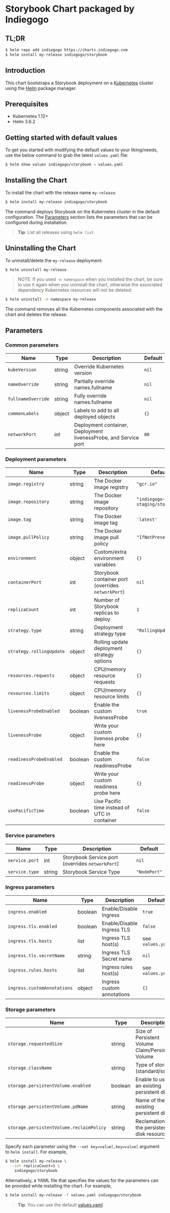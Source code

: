 # Storybook Chart packaged by Indiegogo

## TL;DR

```bash
$ helm repo add indiegogo https://charts.indiegogo.com
$ helm install my-release indiegogo/storybook
```

## Introduction

This chart bootstraps a Storybook deployment on a [Kubernetes](http://kubernetes.io) cluster using the [Helm](https://helm.sh) package manager.

## Prerequisites

- Kubernetes 1.12+
- Helm 3.6.2

## Getting started with default values

To get you started with modifying the default values to your liking/needs, use the below command to grab the latest `values.yaml` file:

```bash
$ helm show values indiegogo/storybook > values.yaml
```

## Installing the Chart

To install the chart with the release name `my-release`:

```bash
$ helm install my-release indiegogo/storybook
```

The command deploys Storybook on the Kubernetes cluster in the default configuration. The [Parameters](#parameters) section lists the parameters that can be configured during installation.

> **Tip**: List all releases using `helm list`

## Uninstalling the Chart

To uninstall/delete the `my-release` deployment:

```bash
$ helm uninstall my-release
```

> NOTE: If you used `-n namespace` when you installed the chart, be sure to use it again when you uninstall the chart, otherwise the associated dependency Kubernetes resources will not be deleted:

```bash
$ helm uninstall -n namespace my-release
```

The command removes all the Kubernetes components associated with the chart and deletes the release.

## Parameters


### Common parameters

| Name               | Type   | Description                                                      | Default |
| ------------------ | ------ | ---------------------------------------------------------------- | ------- |
| `kubeVersion`      | string | Override Kubernetes version                                      | `nil`   |
| `nameOverride`     | string | Partially override names.fullname                                | `nil`   |
| `fullnameOverride` | string | Fully override names.fullname                                    | `nil`   |
| `commonLabels`     | object | Labels to add to all deployed objects                            | `{}`    |
| `networkPort`      | int    | Deployment container, Deployment livenessProbe, and Service port | `80`    |


### Deployment parameters

| Name                     | Type    | Description                                        | Default                         |
| ------------------------ | ------- | -------------------------------------------------- | ------------------------------- |
| `image.registry`         | string  | The Docker image registry                          | `"gcr.io"`                      |
| `image.repository`       | string  | The Docker image repository                        | `"indiegogo-staging/storybook"` |
| `image.tag`              | string  | The Docker image tag                               | `'latest'`                      |
| `image.pullPolicy`       | string  | The Docker image pull policy                       | `"IfNotPresent"`                |
| `environment`            | object  | Custom/extra environment variables                 | `{}`                            |
| `containerPort`          | int     | Storybook container port (overrides `networkPort`) | `nil`                           |
| `replicaCount`           | int     | Number of Storybook replicas to deploy             | `1`                             |
| `strategy.type`          | string  | Deployment strategy type                           | `"RollingUpdate"`               |
| `strategy.rollingUpdate` | object  | Rolling update deployment strategy options         | `{}`                            |
| `resources.requests`     | object  | CPU/memory resource requests                       | `{}`                            |
| `resources.limits`       | object  | CPU/memory resource limits                         | `{}`                            |
| `livenessProbeEnabled`   | boolean | Enable the custom livenessProbe                    | `true`                          |
| `livenessProbe`          | object  | Write your custom liveness probe here              | `{}`                            |
| `readinessProbeEnabled`  | boolean | Enable the custom readinessProbe                   | `false`                         |
| `readinessProbe`         | object  | Write your custom readiness probe here             | `{}`                            |
| `usePacificTime`         | boolean | Use Pacific time instead of UTC in container       | `false`                         |


### Service parameters

| Name           | Type   | Description                                      | Default      |
| ---------------| ------ | ------------------------------------------------ | ------------ |
| `service.port` | int    | Storybook Service port (overrides `networkPort`) | `nil`        |
| `service.type` | string | Storybook Service Type                           | `"NodePort"` |


### Ingress parameters

| Name                        | Type    | Description                | Default           |
| --------------------------- | ------- | -------------------------- | ----------------- |
| `ingress.enabled`           | boolean | Enable/Disable Ingress     | `true`            |
| `ingress.tls.enabled`       | boolean | Enable/Disable Ingress TLS | `false`           |
| `ingress.tls.hosts`         | list    | Ingress TLS host(s)        | see `values.yaml` |
| `ingress.tls.secretName`    | string  | Ingress TLS Secret name    | `nil`             |
| `ingress.rules.hosts`       | list    | Ingress rules host(s)      | see `values.yaml` |
| `ingress.customAnnotations` | object  | Ingress custom annotations | `{}`              |


### Storage parameters

| Name                                     | Type    | Description                                       | Default      |
| ---------------------------------------- | ------- | ------------------------------------------------- | ------------ |
| `storage.requestedSize`                  | string  | Size of Persistent Volume Claim/Persistent Volume | `"10Gi"`     |
| `storage.className`                      | string  | Type of storage (standard/ssd)                    | `"standard"` |
| `storage.persistentVolume.enabled`       | boolean | Enable to use an existing persistent disk         | `false`      |
| `storage.persistentVolume.pdName`        | string  | Name of the existing persistent disk              | `nil`        |
| `storage.persistentVolume.reclaimPolicy` | string  | Reclamation of the persistent disk resources      | `"Retain"`   |


Specify each parameter using the `--set key=value[,key=value]` argument to `helm install`. For example,

```bash
$ helm install my-release \
  --set replicaCount=1 \
    indiegogo/storybook
```

Alternatively, a YAML file that specifies the values for the parameters can be provided while installing the chart. For example,

```bash
$ helm install my-release -f values.yaml indiegogo/storybook
```

> **Tip**: You can use the default [values.yaml](values.yaml)
